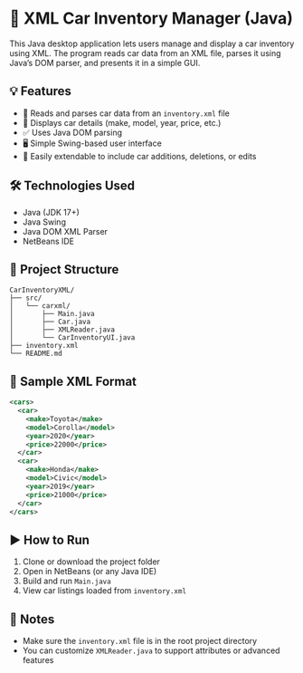 # 🚗 XML Car Inventory Manager (Java)

This Java desktop application lets users manage and display a car inventory using XML. The program reads car data from an XML file, parses it using Java’s DOM parser, and presents it in a simple GUI.

## 💡 Features 

- 📄 Reads and parses car data from an `inventory.xml` file
- 🧾 Displays car details (make, model, year, price, etc.)
- ✅ Uses Java DOM parsing
- 🖥️ Simple Swing-based user interface
- 💾 Easily extendable to include car additions, deletions, or edits

## 🛠️ Technologies Used

- Java (JDK 17+)
- Java Swing
- Java DOM XML Parser
- NetBeans IDE

## 📁 Project Structure

```
CarInventoryXML/
├── src/
│   └── carxml/
│       ├── Main.java
│       ├── Car.java
│       ├── XMLReader.java
│       └── CarInventoryUI.java
├── inventory.xml
└── README.md
```

## 🧪 Sample XML Format

```xml
<cars>
  <car>
    <make>Toyota</make>
    <model>Corolla</model>
    <year>2020</year>
    <price>22000</price>
  </car>
  <car>
    <make>Honda</make>
    <model>Civic</model>
    <year>2019</year>
    <price>21000</price>
  </car>
</cars>
```

## ▶️ How to Run

1. Clone or download the project folder
2. Open in NetBeans (or any Java IDE)
3. Build and run `Main.java`
4. View car listings loaded from `inventory.xml`

## 📌 Notes

- Make sure the `inventory.xml` file is in the root project directory
- You can customize `XMLReader.java` to support attributes or advanced features



